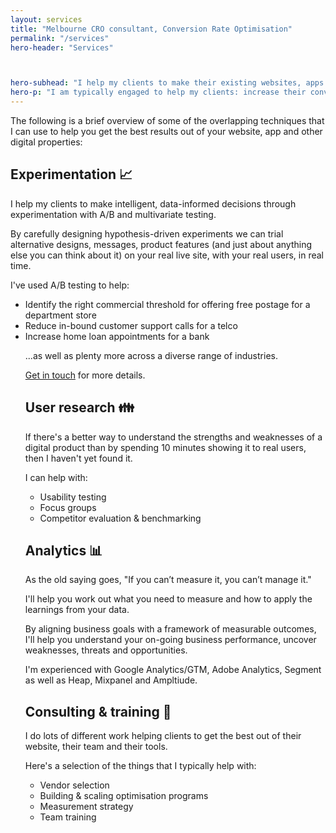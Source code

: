 ```yaml
---
layout: services
title: "Melbourne CRO consultant, Conversion Rate Optimisation"
permalink: "/services"
hero-header: "Services"



hero-subhead: "I help my clients to make their existing websites, apps and digital services more usable, more delightful and more profitable."
hero-p: "I am typically engaged to help my clients: increase their conversion rate, tune-up their analytics, build or scale an optimisation program."
---
```




<p>
The following is a brief overview of some of the overlapping techniques that I can use to help you get the best results out of your website, app and other digital properties:</p>

<h2 class="mt-5">
Experimentation 📈</h2>

<p>
I help my clients to make intelligent, data-informed decisions through experimentation with A/B and multivariate testing.
</p>
<p>
By carefully designing hypothesis-driven experiments we can trial alternative designs, messages, product features (and just about anything else you can think about it) on your real live site, with your real users, in real time.
</p>
<p>
I've used A/B testing to help:
</p>
<ul class="list">
<li>
Identify the right commercial threshold for offering free postage for a department store
</li>
<li>
Reduce in-bound customer support calls for a telco
</li>
<li>
Increase home loan appointments for a bank
</li>
<p>
...as well as plenty more across a diverse range of industries. 
</p>
<p>
<a href="/services/free-consultation">Get in touch</a> for more details.
</p>



<h2 class="mt-5">User research 👪</h2>
<p>
If there's a better way to understand the strengths and weaknesses of a digital product than by spending 10 minutes showing it to real users, then I haven't yet found it.
</p>
<p>
I can help with:
</p>
<ul class="list">
<li>Usability testing</li>
<li>Focus groups</li>
<li>Competitor evaluation & benchmarking</li>
</ul>
<h2 class="mt-5">Analytics 📊 </h2>
<p>
As the old saying goes, "If you can’t measure it, you can’t manage it."
</p>
<p>
I'll help you work out what you need to measure and how to apply the learnings from your data.
</p>
<p>
By aligning business goals with a framework of measurable outcomes, I'll help you understand your on-going business performance, uncover weaknesses, threats and opportunities.
</p>
<p>
I'm experienced with Google Analytics/GTM, Adobe Analytics, Segment as well as Heap, Mixpanel and Ampltiude. 

</p>
<h2 class="mt-5">
Consulting & training 💼 
</h2>
<p>
I do lots of different work helping clients to get the best out of their website, their team and their tools.
</p>
<p>
Here's a selection of the things that I typically help with:
</p>
<ul class="list">
<li>Vendor selection
<li>Building & scaling optimisation programs
<li>Measurement strategy
<li>Team training
</ul>